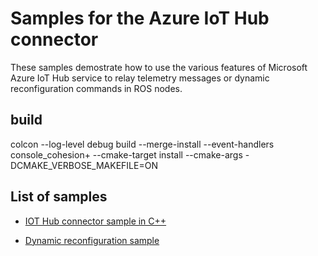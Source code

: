 # Samples for the Azure IoT Hub connector

These samples demostrate how to use the various features of Microsoft Azure IoT Hub service to relay telemetry messages or dynamic reconfiguration commands in ROS nodes.

## build
colcon --log-level debug build --merge-install --event-handlers console_cohesion+ --cmake-target install --cmake-args -DCMAKE_VERBOSE_MAKEFILE=ON

## List of samples

* [IOT Hub connector sample in C++](./roscpp_azure_iothub/)

* [Dynamic reconfiguration sample](./dynamic_tutorials/)

